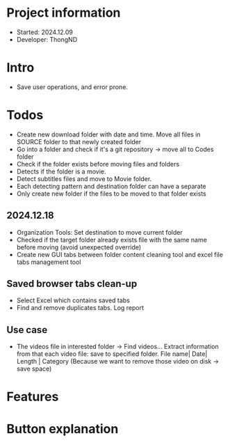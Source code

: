 # Project information
- Started: 2024.12.09
- Developer: ThongND
# Intro
+ Save user operations, and error prone.
# Todos
- Create new download folder with date and time. Move all files in SOURCE folder to that newly created folder
- Go into a folder and check if it's a git repository -> move all to Codes folder
- Check if the folder exists before moving files and folders
- Detects if the folder is a movie. 
- Detect subtitles files and move to Movie folder.
- Each detecting pattern and destination folder can have a separate 
- Only create new folder if the files to be moved to that folder exists
## 2024.12.18
- Organization Tools: Set destination to move current folder 
- Checked if the target folder already exists file with the same name before moving (avoid unexpected override)
- Create new GUI tabs between folder content cleaning tool and excel file tabs management tool
## Saved browser tabs clean-up
- Select Excel which contains saved tabs
- Find and remove duplicates tabs. Log report

## Use case
- The videos file in interested folder -> Find videos... Extract information from that each video file: save to specified folder.
File name| Date| Length | Category
(Because we want to remove those video on disk -> save space)

# Features

# Button explanation